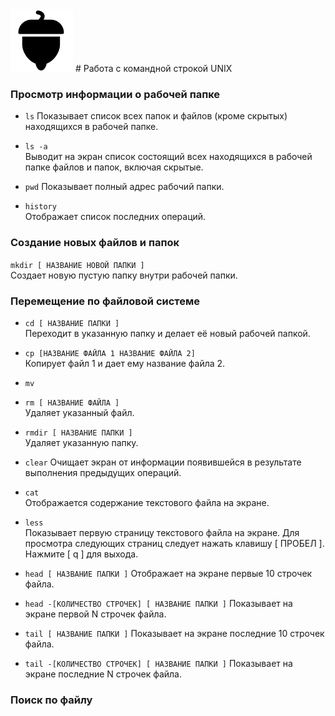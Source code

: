 <img src="acorn.svg"/>
# Работа с командной строкой UNIX

### Просмотр информации о рабочей папке
- ```ls```
  Показывает список всех папок и файлов (кроме скрытых) находящихся в рабочей папке.


- ```ls -a```  
Выводит на экран список состоящий всех находящихся в рабочей папке файлов и папок, включая скрытые.


- ```pwd```
Показывает полный адрес рабочий папки. 


- ```history```  
Отображает список последних операций.


### Создание новых файлов и папок
```mkdir [ НАЗВАНИЕ НОВОЙ ПАПКИ ]```  
Создает новую пустую папку внутри рабочей папки.


### Перемещение по файловой системе

- ```cd [ НАЗВАНИЕ ПАПКИ ] ```  
Переходит в указанную папку и делает её новый рабочей папкой.


- ```cp [НАЗВАНИЕ ФАЙЛА 1 НАЗВАНИЕ ФАЙЛА 2]```    
Копирует файл 1 и дает ему название файла 2.


- ```mv ```



- ```rm [ НАЗВАНИЕ ФАЙЛА ]```   
Удаляет указанный файл.

- ```rmdir [ НАЗВАНИЕ ПАПКИ ]```   
Удаляет указанную папку.


- ```clear```
Очищает экран от информации появившейся в результате выполнения предыдущих операций.


- ```cat```  
Отображается содержание текстового файла на экране.


- ```less```  
Показывает первую страницу текстового файла на экране. Для просмотра следующих страниц следует нажать клавишу [ ПРОБЕЛ ]. Нажмите [ q ] для        выхода.


- ```head [ НАЗВАНИЕ ПАПКИ ]```
Отображает на экране первые 10 строчек файла.


- ```head -[КОЛИЧЕСТВО СТРОЧЕК] [ НАЗВАНИЕ ПАПКИ ]```
Показывает на экране первой N строчек файла.


- ```tail [ НАЗВАНИЕ ПАПКИ ]```
Показывает на экране последние 10 строчек файла.


- ```tail -[КОЛИЧЕСТВО СТРОЧЕК] [ НАЗВАНИЕ ПАПКИ ]```
Показывает на экране последние N строчек файла.


### Поиск по файлу


  









